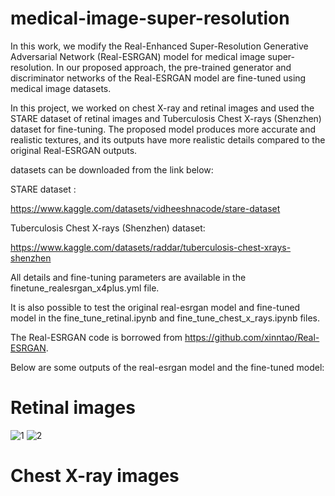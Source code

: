 # medical-image-super-resolution
 
In this work, we modify the Real-Enhanced Super-Resolution Generative Adversarial Network (Real-ESRGAN) model for medical image super-resolution.
In our proposed approach, the pre-trained generator and discriminator networks of the Real-ESRGAN model are fine-tuned using medical image datasets. 

In this project, we worked on chest X-ray and retinal images and used the STARE dataset of retinal images and Tuberculosis Chest X-rays (Shenzhen) dataset for fine-tuning. The proposed model produces more accurate and realistic textures, and its outputs have more realistic details compared to the original Real-ESRGAN outputs.

datasets can be downloaded from the link below: 

STARE dataset :

https://www.kaggle.com/datasets/vidheeshnacode/stare-dataset

Tuberculosis Chest X-rays (Shenzhen) dataset:

https://www.kaggle.com/datasets/raddar/tuberculosis-chest-xrays-shenzhen

All details and fine-tuning parameters are available in the finetune_realesrgan_x4plus.yml file.

It is also possible to test the original real-esrgan model and fine-tuned model in the fine_tune_retinal.ipynb and fine_tune_chest_x_rays.ipynb files.

The Real-ESRGAN code is borrowed from https://github.com/xinntao/Real-ESRGAN.

Below are some outputs of the real-esrgan model and the fine-tuned model:

# Retinal images 

![1](https://github.com/alireza-aghelan/medical-image-super-resolution/assets/47056654/90607bee-b4b5-49f4-ae76-c508fab100c5)
![2](https://github.com/alireza-aghelan/medical-image-super-resolution/assets/47056654/7c943f66-bc07-4bb7-b5e5-777c2e836a6c)


# Chest X-ray images 


